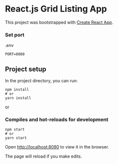 # React.js Grid Listing App

This project was bootstrapped with [Create React App](https://github.com/facebook/create-react-app).

### Set port
.env
```
PORT=8080
```

## Project setup

In the project directory, you can run:

```
npm install
# or
yarn install
```

or

### Compiles and hot-reloads for development

```
npm start
# or
yarn start
```

Open [http://localhost:8080](http://localhost:8080) to view it in the browser.

The page will reload if you make edits.
